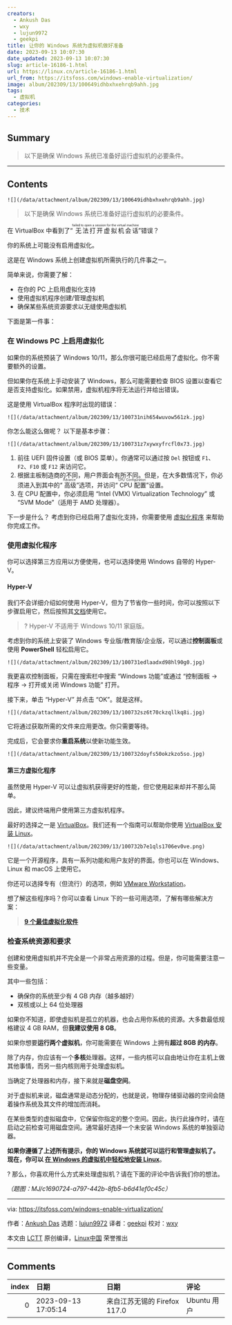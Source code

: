 ```yaml
---
creators:
  - Ankush Das
  - wxy
  - lujun9972
  - geekpi
title: 让你的 Windows 系统为虚拟机做好准备
date: 2023-09-13 10:07:30
date_updated: 2023-09-13 10:07:30
slug: article-16186-1.html
url: https://linux.cn/article-16186-1.html
url_from: https://itsfoss.com/windows-enable-virtualization/
image: album/202309/13/100649idhbxhxehrqb9ahh.jpg
tags:
  - 虚拟机
categories:
  - 技术
---
```


## Summary

> 以下是确保 Windows 系统已准备好运行虚拟机的必要条件。

***

<!-- more -->

## Contents

`![](/data/attachment/album/202309/13/100649idhbxhxehrqb9ahh.jpg)`

> 
> 以下是确保 Windows 系统已准备好运行虚拟机的必要条件。
> 
> 
> 

在 VirtualBox 中看到了“<ruby> 无法打开虚拟机会话 <rt>  failed to open a session for the virtual machine </rt></ruby>”错误？

你的系统上可能没有启用虚拟化。

这是在 Windows 系统上创建虚拟机所需执行的几件事之一。

简单来说，你需要了解：

* 在你的 PC 上启用虚拟化支持
* 使用虚拟机程序创建/管理虚拟机
* 确保某些系统资源要求以无缝使用虚拟机

下面是第一件事：

### 在 Windows PC 上启用虚拟化

如果你的系统预装了 Windows 10/11，那么你很可能已经启用了虚拟化。你不需要额外的设置。

但如果你在系统上手动安装了 Windows，那么可能需要检查 BIOS 设置以查看它是否支持虚拟化。如果禁用，虚拟机程序将无法运行并给出错误。

这是使用 VirtualBox 程序时出现的错误：

`![](/data/attachment/album/202309/13/100731nih654wuvow561zk.jpg)`

你怎么能这么做呢？ 以下是基本步骤：

`![](/data/attachment/album/202309/13/100731z7xywxyfrcfl0x73.jpg)`

1. 前往 UEFI 固件设置（或 BIOS 菜单）。你通常可以通过按 `Del` 按钮或 `F1`、`F2`、`F10` 或 `F12` 来访问它。
2. 根据主板制造商的不同，用户界面会有所不同。但是，在大多数情况下，你必须进入到其中的“<ruby> 高级 <rt>  Advance </rt></ruby>”选项，并访问“<ruby> CPU 配置 <rt>  CPU Configuration </rt></ruby>”设置。
3. 在 CPU 配置中，你必须启用 “Intel (VMX) Virtualization Technology” 或 “SVM Mode”（适用于 AMD 处理器）。

下一步是什么？ 考虑到你已经启用了虚拟化支持，你需要使用 [虚拟化程序](https://itsfoss.com/virtualization-software-linux) 来帮助你完成工作。

### 使用虚拟化程序

你可以选择第三方应用以方便使用，也可以选择使用 Windows 自带的 Hyper-V。

#### Hyper-V

我们不会详细介绍如何使用 Hyper-V，但为了节省你一些时间，你可以按照以下步骤启用它，然后按照其[文档](https://learn.microsoft.com/en-us/virtualization/hyper-v-on-windows/about/)使用它。

> 
> ? Hyper-V 不适用于 Windows 10/11 家庭版。
> 
> 
> 

考虑到你的系统上安装了 Windows 专业版/教育版/企业版，可以通过**控制面板**或使用 **PowerShell** 轻松启用它。

`![](/data/attachment/album/202309/13/100731edlaadxd98hl90g0.jpg)`

我更喜欢控制面板，只需在搜索栏中搜索 “Windows 功能”或通过 “控制面板 → 程序 → 打开或关闭 Windows 功能” 打开。

接下来，单击 “Hyper-V” 并点击 “OK”。就是这样。

`![](/data/attachment/album/202309/13/100732sz6t70ckzqllkq8i.jpg)`

它将通过获取所需的文件来应用更改。你只需要等待。

完成后，它会要求你**重启系统**以使新功能生效。

`![](/data/attachment/album/202309/13/100732doyfs50okzkzo5so.jpg)`

#### 第三方虚拟化程序

虽然使用 Hyper-V 可以让虚拟机获得更好的性能，但它使用起来却并不那么简单。

因此，建议终端用户使用第三方虚拟机程序。

最好的选择之一是 [VirtualBox](https://www.virtualbox.org/)。我们还有一个指南可以帮助你使用 [VirtualBox 安装 Linux](https://itsfoss.com/install-linux-in-virtualbox/)。

`![](/data/attachment/album/202309/13/100732b7e1qls1706ev0ve.png)`

它是一个开源程序，具有一系列功能和用户友好的界面。你也可以在 Windows、Linux 和 macOS 上使用它。

你还可以选择专有（但流行）的选项，例如 [VMware Workstation](https://www.vmware.com/products/workstation-player.html)。

想了解这些程序吗？你可以查看 Linux 下的一些可用选项，了解有哪些解决方案：

> 
> **[9 个最佳虚拟化软件](https://itsfoss.com/virtualization-software-linux/)**
> 
> 
> 

### 检查系统资源和要求

创建和使用虚拟机并不完全是一个非常占用资源的过程。但是，你可能需要注意一些变量。

其中一些包括：

* 确保你的系统至少有 4 GB 内存（越多越好）
* 双核或以上 64 位处理器

如果你不知道，即使虚拟机是孤立的机器，也会占用你系统的资源。大多数最低规格建议 4 GB RAM，但**我建议使用 8 GB**。

如果你想要**运行两个虚拟机**，你可能需要在 Windows 上拥有**超过 8GB 的内存**。

除了内存，你应该有一个**多核**处理器。这样，一些内核可以自由地让你在主机上做其他事情，而另一些内核则用于处理虚拟机。

当确定了处理器和内存，接下来就是**磁盘空间**。

对于虚拟机来说，磁盘通常是动态分配的，也就是说，物理存储驱动器的空间会随着操作系统及其文件的增加而消耗。

在某些类型的虚拟磁盘中，它保留你指定的整个空间。因此，执行此操作时，请在启动之前检查可用磁盘空间。通常最好选择一个未安装 Windows 系统的单独驱动器。

**如果你遵循了上述所有提示，你的 Windows 系统就可以运行和管理虚拟机了。现在，你可以 [在 Windows 的虚拟机中轻松地安装 Linux](https://itsfoss.com/install-linux-in-virtualbox/)**。

? 那么，你喜欢用什么方式来处理虚拟机？请在下面的评论中告诉我们你的想法。

*（题图：MJ/c1690724-a797-442b-8fb5-b6d41ef0c45c）*

---

via: <https://itsfoss.com/windows-enable-virtualization/>

作者：[Ankush Das](https://itsfoss.com/author/ankush/) 选题：[lujun9972](https://github.com/lujun9972) 译者：[geekpi](https://github.com/geekpi) 校对：[wxy](https://github.com/wxy)

本文由 [LCTT](https://github.com/LCTT/TranslateProject) 原创编译，[Linux中国](https://linux.cn/) 荣誉推出

***

## Comments

|   index | 日期                | 日期                                     | 评论                                                                            |
|--------:|:--------------------|:-----------------------------------------|:--------------------------------------------------------------------------------|
|       0 | 2023-09-13 17:05:14 | 来自江苏无锡的 Firefox 117.0|Ubuntu 用户 | 敏感设备请勿擅自开启Intel VT技术选项。影响Intel6-11代，漏洞编号CVE-2022-40982。 |

